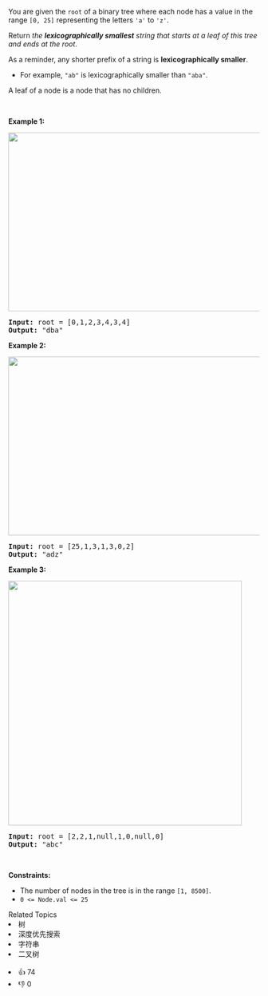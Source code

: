 <p>You are given the <code>root</code> of a binary tree where each node has a value in the range <code>[0, 25]</code> representing the letters <code>&#39;a&#39;</code> to <code>&#39;z&#39;</code>.</p>

<p>Return <em>the <strong>lexicographically smallest</strong> string that starts at a leaf of this tree and ends at the root</em>.</p>

<p>As a reminder, any shorter prefix of a string is <strong>lexicographically smaller</strong>.</p>

<ul>
	<li>For example, <code>&quot;ab&quot;</code> is lexicographically smaller than <code>&quot;aba&quot;</code>.</li>
</ul>

<p>A leaf of a node is a node that has no children.</p>

<p>&nbsp;</p>
<p><strong>Example 1:</strong></p>
<img alt="" src="https://assets.leetcode.com/uploads/2019/01/30/tree1.png" style="width: 534px; height: 358px;" />
<pre>
<strong>Input:</strong> root = [0,1,2,3,4,3,4]
<strong>Output:</strong> &quot;dba&quot;
</pre>

<p><strong>Example 2:</strong></p>
<img alt="" src="https://assets.leetcode.com/uploads/2019/01/30/tree2.png" style="width: 534px; height: 358px;" />
<pre>
<strong>Input:</strong> root = [25,1,3,1,3,0,2]
<strong>Output:</strong> &quot;adz&quot;
</pre>

<p><strong>Example 3:</strong></p>
<img alt="" src="https://assets.leetcode.com/uploads/2019/02/01/tree3.png" style="height: 490px; width: 468px;" />
<pre>
<strong>Input:</strong> root = [2,2,1,null,1,0,null,0]
<strong>Output:</strong> &quot;abc&quot;
</pre>

<p>&nbsp;</p>
<p><strong>Constraints:</strong></p>

<ul>
	<li>The number of nodes in the tree is in the range <code>[1, 8500]</code>.</li>
	<li><code>0 &lt;= Node.val &lt;= 25</code></li>
</ul>
<div><div>Related Topics</div><div><li>树</li><li>深度优先搜索</li><li>字符串</li><li>二叉树</li></div></div><br><div><li>👍 74</li><li>👎 0</li></div>